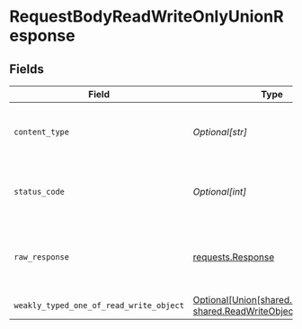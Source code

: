 # RequestBodyReadWriteOnlyUnionResponse


## Fields

| Field                                                                                                                                  | Type                                                                                                                                   | Required                                                                                                                               | Description                                                                                                                            |
| -------------------------------------------------------------------------------------------------------------------------------------- | -------------------------------------------------------------------------------------------------------------------------------------- | -------------------------------------------------------------------------------------------------------------------------------------- | -------------------------------------------------------------------------------------------------------------------------------------- |
| `content_type`                                                                                                                         | *Optional[str]*                                                                                                                        | :heavy_check_mark:                                                                                                                     | HTTP response content type for this operation                                                                                          |
| `status_code`                                                                                                                          | *Optional[int]*                                                                                                                        | :heavy_check_mark:                                                                                                                     | HTTP response status code for this operation                                                                                           |
| `raw_response`                                                                                                                         | [requests.Response](https://requests.readthedocs.io/en/latest/api/#requests.Response)                                                  | :heavy_minus_sign:                                                                                                                     | Raw HTTP response; suitable for custom response parsing                                                                                |
| `weakly_typed_one_of_read_write_object`                                                                                                | [Optional[Union[shared.SimpleObject, shared.ReadWriteObjectOutput]]](undefined/models/shared/weaklytypedoneofreadwriteobjectoutput.md) | :heavy_minus_sign:                                                                                                                     | OK                                                                                                                                     |